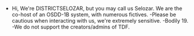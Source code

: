 - Hi, We're DISTRICTSELOZAR, but you may call us Selozar. We are the co-host of an OSDD-1B system, with numerous fictives.
-Please be cautious when interacting with us, we're extremely sensitive.
-Bodily 19.
-We do not support the creators/admins of TDF.
